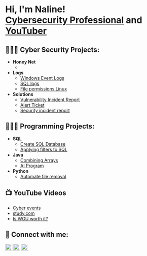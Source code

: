 <h1>Hi, I'm Naline! <br/><a href="https://www.linkedin.com/in/nalinenulan">Cybersecurity Professional</a> and <a href="https://www.youtube.com/channel/UCv2K_TNL9YF95a4YyuCIfkg">YouTuber</a></h1>

<h2>👩🏽‍💻 Cyber Security Projects:</h2>

- <b>Honey Net</b>
  - []()
- <b>Logs</b>
  - [Windows Event Logs ](https://github.com/nalinenulan/Windows-Event-Logs)
  - [SQL logs](https://github.com/nalinenulan/SQL-logs)
  - [File permissions Linux](https://github.com/nalinenulan/File-permissions-Linux)
- <b> Solutions</b>
  - [Vulnerability Incident Report](https://github.com/nalinenulan/Cybersecurity-Incident-Report/)
  - [Alert Ticket](https://github.com/nalinenulan/Alert-ticket/)
  - [Security incident report](https://github.com/nalinenulan/Security-incident-report/)

<h2>👩🏽‍🔧 Programming Projects:</h2>

- <b>SQL</b>
  - [Create SQL Database](https://github.com/nalinenulan/SQL-database)
  - [Applying filters to SQL](https://github.com/nalinenulan/SQL-filters)
- <b>Java</b>
  - [Combining Arrays](https://github.com/nalinenulan/Combining-Arrays-in-Java)
  - [AI Program](https://github.com/nalinenulan/AI-Prgram/)
- <b>Python</b>
  - [Automate file removal](https://github.com/nalinenulan/file-updates-in-Python)

<h2>📺 YouTube Videos</h2>

- [Cyber events]()
- [study.com]()
- [Is WGU worth it?]()

<h2> 🤳 Connect with me:</h2>

[<img align="left" alt="JoshMadakor | YouTube" width="22px" src="https://cdn.jsdelivr.net/npm/simple-icons@v3/icons/youtube.svg" />][youtube]
[<img align="left" alt="JoshMadakor | LinkedIn" width="22px" src="https://cdn.jsdelivr.net/npm/simple-icons@v3/icons/linkedin.svg" />][linkedin]
[<img align="left" alt="JoshMadakor | Instagram" width="22px" src="https://cdn.jsdelivr.net/npm/simple-icons@v3/icons/instagram.svg" />][instagram]

[youtube]: [https://www.youtube.com/c/UCv2K_TNL9YF95a4YyuCIfkg](https://www.youtube.com/channel/UCv2K_TNL9YF95a4YyuCIfkg)
[instagram]: https://www.instagram.com/nalinenulan/
[linkedin]: https://linkedin.com/in/nalinenulan

<!--
** nalinenulan** is a ✨ _special_ ✨ repository because its `README.md` (this file) appears on your GitHub profile.

Here are some ideas to get you started:

- 🔭 I’m currently working on ...
- 🌱 I’m currently learning ...
- 👯 I’m looking to collaborate on ...
- 🤔 I’m looking for help with ...
- 💬 Ask me about ...
- 📫 How to reach me: ...
- 😄 Pronouns: ...
- ⚡ Fun fact: ...
-->
